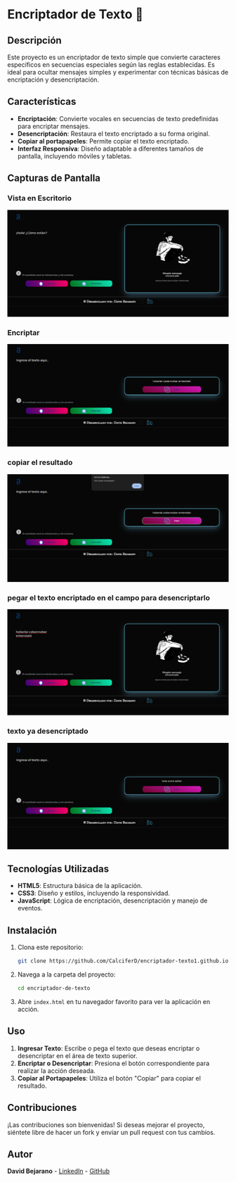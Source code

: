 # Encriptador de Texto 🔐

## Descripción

Este proyecto es un encriptador de texto simple que convierte caracteres específicos en secuencias especiales según las reglas establecidas. Es ideal para ocultar mensajes simples y experimentar con técnicas básicas de encriptación y desencriptación.

## Características

- **Encriptación**: Convierte vocales en secuencias de texto predefinidas para encriptar mensajes.
- **Desencriptación**: Restaura el texto encriptado a su forma original.
- **Copiar al portapapeles**: Permite copiar el texto encriptado.
- **Interfaz Responsiva**: Diseño adaptable a diferentes tamaños de pantalla, incluyendo móviles y tabletas.

## Capturas de Pantalla
### Vista en Escritorio
![Captura Escritorio](./screenshots/index.png)

### Encriptar
![Captura Escritorio](./screenshots/encriptar.png)
### copiar el resultado
![Captura Escritorio](./screenshots/copiar.png)
### pegar el texto encriptado en el campo para desencriptarlo
![Captura Escritorio](./screenshots/desencriptar.1.png)
### texto ya desencriptado
![Captura Escritorio](./screenshots/desencriptar.2.png)

## Tecnologías Utilizadas

- **HTML5**: Estructura básica de la aplicación.
- **CSS3**: Diseño y estilos, incluyendo la responsividad.
- **JavaScript**: Lógica de encriptación, desencriptación y manejo de eventos.

## Instalación

1. Clona este repositorio:

    ```bash
    git clone https://github.com/CalciferD/encriptador-texto1.github.io.git
    ```

2. Navega a la carpeta del proyecto:

    ```bash
    cd encriptador-de-texto
    ```

3. Abre `index.html` en tu navegador favorito para ver la aplicación en acción.

## Uso

1. **Ingresar Texto**: Escribe o pega el texto que deseas encriptar o desencriptar en el área de texto superior.
2. **Encriptar o Desencriptar**: Presiona el botón correspondiente para realizar la acción deseada.
3. **Copiar al Portapapeles**: Utiliza el botón "Copiar" para copiar el resultado.

## Contribuciones

¡Las contribuciones son bienvenidas! Si deseas mejorar el proyecto, siéntete libre de hacer un fork y enviar un pull request con tus cambios.

## Autor

**David Bejarano** - [LinkedIn](https://www.linkedin.com/in/david-bejarano-a1867b301/) - [GitHub](https://github.com/CalciferD)
